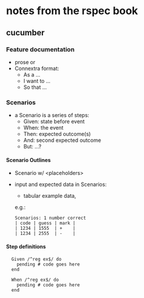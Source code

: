 # notes from the rspec book


## cucumber

### Feature documentation

  - prose or
  - Connextra format:
    - As a ...
    - I want to ...
    - So that ...

### Scenarios

- a Scenario is a series of steps:
  - Given: state before event
  - When: the event
  - Then: expected outcome(s)
  - And: second expected outcome
  - But: ...?

#### Scenario Outlines
- Scenario w/ &lt;placeholders&gt;
- input and expected data in Scenarios:
  - tabular example data,

  e.g.:

      Scenarios: 1 number correct
      | code | guess | mark |
      | 1234 | 1555  | +    |
      | 1234 | 2555  | -    |

#### Step definitions

      Given /^reg ex$/ do
        pending # code goes here
      end

      When /^reg ex$/ do
        pending # code goes here
      end

